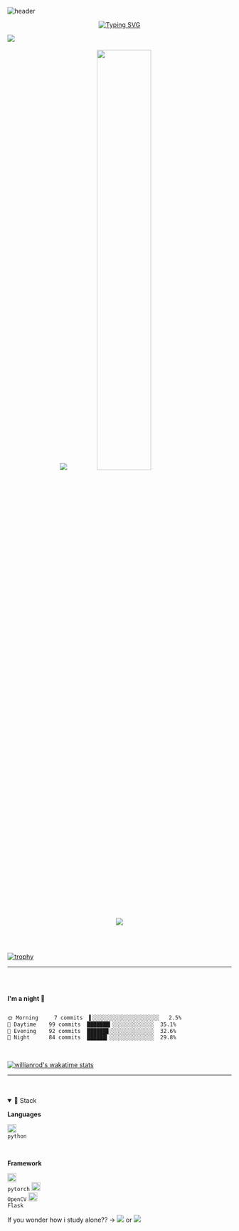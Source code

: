 ![header](https://capsule-render.vercel.app/api?type=waving&color=gradient&height=120&animation=fadeIn&section=footer&text=🚗💨&fontAlign=70)

<div align="center">

[![Typing SVG](https://readme-typing-svg.herokuapp.com/?color=6796e5&lines=hi,+i'm+here&font=Dancing+Script&size=50&center=true&vCenter=true&width=600&height=80)](https://git.io/typing-svg)
<!--font: https://fonts.google.com/specimen/Redressed   Redressed,Festive --> 

<a href="https://hits.seeyoufarm.com"><img src="https://hits.seeyoufarm.com/api/count/incr/badge.svg?url=https%3A%2F%2Fgithub.com%2Fdkssud8150%2Fhit-counter&count_bg=%23567CBD&title_bg=%23555555&icon=github.svg&icon_color=%23E7E7E7&title=views&edge_flat=false" align="left" /></a>

<br />
<br />
<a href="https://opgc.me/#/users/yul-m6" target="_blank"><img src="https://prd-opgc-api.opgc.me/githubs/users/yul-m6/tag/?theme=prism" /></a>
<!-- <a href="https://opgc.me/#/users/dkssud8150" target="_blank"><img src="https://api.opgc.me/githubs/users/dkssud8150/tag/?theme=prism" /> -->
 <!-- [![Solved.ac Profile](http://mazassumnida.wtf/api/generate_badge?boj=dkssud8150)](https://solved.ac/dkssud8150)-->
<!--   ![mazandi profile](http://mazandi.herokuapp.com/api?handle=dkssud8150&theme=white) -->
</a>
  
<a href="s">
  <img src="https://github-readme-stats.vercel.app/api?username=yul-m6&theme=tokyonight&show_icons=true&text_color=e5e5f0&icon_color=707070&hide_border=true" width="49.2%" />

  
   <!-- <img src="https://github-readme-stats.vercel.app/api?username=yul-m6" width="49.2%" /> -->
</a>

<!-- 
[![GitHub Streak](https://github-readme-streak-stats.herokuapp.com/?user=dkssud8150&theme=tokyonight)](https://git.io/streak-stats)
-->

<br />

<!--   [![Ashutosh's github activity graph](https://github-readme-activity-graph.cyclic.app/graph?username=dkssud8150&theme=react-dark&line=6796e5&color=6796e5&bg_color=1a1b27)](https://github.com/ashutosh00710/github-readme-activity-graph) -->
<!-- https://github.com/Ashutosh00710/github-readme-activity-graph -->
<br />
<!--
![](https://github-profile-summary-cards.vercel.app/api/cards/profile-details?username=dkssud8150&theme=nord_dark)
-->

![](./profile-3d-contrib/profile-night-rainbow.svg)

<!--
profile-3d-contrib/profile-green-animate.svg
profile-3d-contrib/profile-green.svg
profile-3d-contrib/profile-season-animate.svg
profile-3d-contrib/profile-season.svg
profile-3d-contrib/profile-south-season-animate.svg
profile-3d-contrib/profile-south-season.svg
profile-3d-contrib/profile-night-view.svg
profile-3d-contrib/profile-night-green.svg
profile-3d-contrib/profile-night-rainbow.svg
profile-3d-contrib/profile-gitblock.svg
-->
  
<br />
<br />



<!-- https://github.com/DenverCoder1/github-readme-streak-stats -->
<!--
<img align="center" src="https://github-readme-stats.vercel.app/api/pin/?username=dkssud8150&repo=dkssud8150.github.io">
프로필 꾸미기 참고 사이트: https://blog.naver.com/jogilsang/222350143664
<br>
<br>
-->
<div align="left">

[![trophy](https://github-profile-trophy.vercel.app/?username=yul-m6&theme=flat&column=7)](https://github.com/yul-m6/)

---

<br />
<br />
  
<!--
<img src="https://img.shields.io/badge/opencv-%23white.svg?style=for-the-badge&logo=opencv&logoColor=white"> <img src="https://img.shields.io/badge/python-3670A0?style=for-the-badge&logo=python&logoColor=ffdd54"> <img src="https://img.shields.io/badge/opencv-%23white.svg?style=for-the-badge&logo=opencv&logoColor=white"> <img src="https://img.shields.io/badge/PyTorch-%23EE4C2C.svg?style=for-the-badge&logo=PyTorch&logoColor=white"> <img src="https://img.shields.io/badge/github-%23121011.svg?style=for-the-badge&logo=github&logoColor=white"> -->

<!--
<script src="https://gist.github.com/dkssud8150/af8179798b7655559b25868579e92478.js"></script>
<script>try{Typekit.load({ async: true });}catch(e){}</script>
-->
<!--
https://malangdidoo.tistory.com/34
https://github.com/mazassumnida/mazassumnida#ruby-
[![Solved.ac](http://mazassumnida.wtf/api/generate_badge?boj={handle})](https://solved.ac/{handle})
-->



**I'm a night 🦉**

```markdown

🌞 Morning     7 commits  ▌░░░░░░░░░░░░░░░░░░░░░   2.5%
🌆 Daytime    99 commits  ███████▎░░░░░░░░░░░░░  35.1%
🌃 Evening    92 commits  ██████▊░░░░░░░░░░░░░░  32.6%
🌙 Night      84 commits  ██████▎░░░░░░░░░░░░░░  29.8%

```

<br />

[![willianrod's wakatime stats](https://github-readme-stats.vercel.app/api/wakatime?username=dkssud8150&bg_color=1a1b27&hide_border=false&text_color=c1c1cb&custom_title=Weekly+development)](https://github.com/anuraghazra/github-readme-stats)

  
<!-- 
```markdown

Python      26 hrs 15 mins  ██████████████████▒░  77.1%
HTML         3 hrs 48 mins  █████░░░░░░░░░░░░░░░  11.2%
Markdown     3 hrs 15 mins  ████▓░░░░░░░░░░░░░░░   9.6%
Bash               37 mins  ███▒░░░░░░░░░░░░░░░░   1.9%

``` -->




<!--
<a href="https://wakatime.com/@b912dd74-ff1f-4c31-a142-b7d00397b756"><img src="https://wakatime.com/badge/user/b912dd74-ff1f-4c31-a142-b7d00397b756.svg" alt="Total time coded since Jan 26 2022" /></a>
-->
---

<br />
<br />

 <details open>
   
  <summary>🚀 Stack</summary>
 
**Languages**

<code><img alt = "3.1 Python" height="20" src="https://cdn.icon-icons.com/icons2/1508/PNG/512/python_104451.png"> python</code>
<!-- <code><img alt = "3.1 C++" height="20" src="https://cdn.icon-icons.com/icons2/1508/PNG/512/python_104451.png"> C++</code> -->

<br />

**Framework**

<code><img alt = "3.1 Python" height="20" src="https://cdn.icon-icons.com/icons2/2699/PNG/512/pytorch_logo_icon_170820.png"> pytorch</code> <code><img alt = "3.1 Python" height="20" src="https://cdn.icon-icons.com/icons2/2699/PNG/512/opencv_logo_icon_170887.png"> OpenCV</code> <code><img alt = "3.1 Python" height="20" src="https://cdn.icon-icons.com/icons2/2699/PNG/512/pocoo_flask_src_logo_icon_168043.png"> Flask</code>
   
</details> 
<!-- icons site: https://icon-icons.com/search/icons/ -->

If you wonder how i study alone?? -> <a href="https://dkssud8150.github.io" target="_blank"><img src="https://img.shields.io/badge/Blog-4764bb?style=plastic&logo=GitHub Actions&logoColor=white"/></a> or <a href="https://www.notion.so/18490713817d403696812c57d0abe730" target="_blank"><img src="https://img.shields.io/badge/Notion-show-1F305F?style=social&logo=Notion&logoColor=black"/></a>
